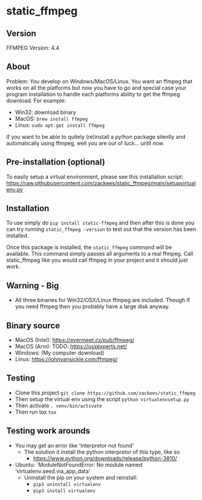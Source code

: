 # static_ffmpeg


## Version
FFMPEG Version: 4.4

## About

Problem: You develop on Windows/MacOS/Linux. You want an ffmpeg
that works on all the platforms but now you have to go and special
case your program installation to handle each platforms ability
to get the ffmpeg download. For example:
  * Win32: download binary
  * MacOS: `brew install ffmpeg`
  * Linux: `sudo apt-get install ffmpeg`

If you want to be able to quitely (re)install a python package silently and
automatically using ffmpeg, well you are out of luck... until now.

## Pre-installation (optional)

To easily setup a virtual environment, please see this installation script:
https://raw.githubusercontent.com/zackees/static_ffmpeg/main/setupvirtualenv.py

## Installation

To use simply do `pip install static-ffmpeg` and then after this is done you
can try running `static_ffmpeg -version` to test out that the version has been
installed.

Once this package is installed, the `static_ffmpeg` command will
be available. This command simply passes all arguments to
a real ffmpeg. Call static_ffmpeg like you would call ffmpeg in your project
and it should just work.

## Warning - Big

  * All three binaries for Win32/OSX/Linux ffmpeg are included. Though if you 
    need ffmpeg then you probably have a large disk anyway.

## Binary source
  * MacOS (Intel): https://evermeet.cx/pub/ffmpeg/
  * MacOS (Arm): TODO: https://osxexperts.net/
  * Windows: (My computer download)
  * Linux: https://johnvansickle.com/ffmpeg/

## Testing

  * Clone this project `git clone https://github.com/zackees/static_ffmpeg`
  * Then setup the virtual env using the script `python virtualenvsetup.py`
  * Then activate `. venv/bin/activate`
  * Then run tox `tox`

## Testing work arounds
  * You may get an error like 'Interpretor not found'
    * The solution it install the python interpretor of this type, like so
      * https://www.python.org/downloads/release/python-3810/
  * Ubuntu: `ModuleNotFoundError: No module named 'virtualenv.seed.via_app_data'
    * Uninstall the pip on your system and reinstall:
      * `pip3 uninstall virtualenv`
      * `pip3 install virtualenv`